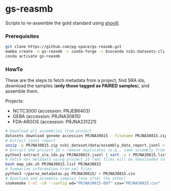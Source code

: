 # gs-reasmb

Scripts to re-assemble the gold standard using [shovill](https://github.com/tseemann/shovill).

### Prerequisites
``` sh
git clone https://github.com/pg-space/gs-reasmb.git
mamba create -n gs-reasmb -c conda-forge -c bioconda ncbi-datasets-cli entrez-direct sra-tools shovill snakemake-minimal
conda activate gs-reasmb
```

### HowTo
These are the steps to fetch metadata from a project, find SRA ids, download the samples (**only those tagged as PAIRED samples**), and assemble them. 

Projects:
- NCTC3000 (accession: PRJEB6403)
- GEBA (accession: PRJNA30815)
- FDA-ARGOS (accession: PRJNA231221)

``` sh
# Download all assemblies from project
datasets download genome accession PRJNA30815 --filename PRJNA30815.zip
# Extract jsonl report
unzip -p PRJNA30815.zip ncbi_dataset/data/assembly_data_report.jsonl > PRJNA30815.jsonl
# Extract SRA project ID + remove duplicates (e.g., same assembly from RefSeq and GenBank)
python3 extract_sra_idx.py PRJNA30815.jsonl | sort -u > PRJNA30815.list
# Fetch xml metadata using project id (xml files will be downloaded to the provided directory)
bash map_idx.sh PRJNA30815.list PRJNA30815
# Summarize information from xml files
python3 ~/parse_metadatas.py PRJNA30815/ > PRJNA30815.csv
# Download and assemble samples (one after the other)
snakemake [-n] -c8 --config wd="PRJNA30815-OUT" csv="PRJNA30815.csv"
```